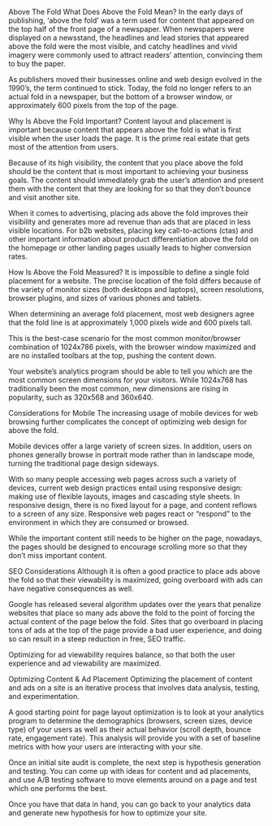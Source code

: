Above The Fold
What Does Above the Fold Mean?
In the early days of publishing, ‘above the fold’ was a term used for content that appeared on the top half of the front page of a newspaper. When newspapers were displayed on a newsstand, the headlines and lead stories that appeared above the fold were the most visible, and catchy headlines and vivid imagery were commonly used to attract readers’ attention, convincing them to buy the paper.

As publishers moved their businesses online and web design evolved in the 1990’s, the term continued to stick. Today, the fold no longer refers to an actual fold in a newspaper, but the bottom of a browser window, or approximately 600 pixels from the top of the page.

Why Is Above the Fold Important?
Content layout and placement is important because content that appears above the fold is what is first visible when the user loads the page. It is the prime real estate that gets most of the attention from users.

Because of its high visibility, the content that you place above the fold should be the content that is most important to achieving your business goals. The content should immediately grab the user’s attention and present them with the content that they are looking for so that they don’t bounce and visit another site.

When it comes to advertising, placing ads above the fold improves their visibility and generates more ad revenue than ads that are placed in less visible locations. For b2b websites, placing key call-to-actions (ctas) and other important information about product differentiation above the fold on the homepage or other landing pages usually leads to higher conversion rates.

How Is Above the Fold Measured?
It is impossible to define a single fold placement for a website. The precise location of the fold differs because of the variety of monitor sizes (both desktops and laptops), screen resolutions, browser plugins, and sizes of various phones and tablets.

When determining an average fold placement, most web designers agree that the fold line is at approximately 1,000 pixels wide and 600 pixels tall.

This is the best-case scenario for the most common monitor/browser combination of 1024x786 pixels, with the browser window maximized and are no installed toolbars at the top, pushing the content down.

Your website’s analytics program should be able to tell you which are the most common screen dimensions for your visitors. While 1024x768 has traditionally been the most common, new dimensions are rising in popularity, such as 320x568 and 360x640.

Considerations for Mobile
The increasing usage of mobile devices for web browsing further complicates the concept of optimizing web design for above the fold.

Mobile devices offer a large variety of screen sizes. In addition, users on phones generally browse in portrait mode rather than in landscape mode, turning the traditional page design sideways.

With so many people accessing web pages across such a variety of devices, current web design practices entail using responsive design: making use of flexible layouts, images and cascading style sheets. In responsive design, there is no fixed layout for a page, and content reflows to a screen of any size. Responsive web pages react or “respond” to the environment in which they are consumed or browsed.

While the important content still needs to be higher on the page, nowadays, the pages should be designed to encourage scrolling more so that they don’t miss important content.

SEO Considerations
Although it is often a good practice to place ads above the fold so that their viewability is maximized, going overboard with ads can have negative consequences as well.

Google has released several algorithm updates over the years that penalize websites that place so many ads above the fold to the point of forcing the actual content of the page below the fold. Sites that go overboard in placing tons of ads at the top of the page provide a bad user experience, and doing so can result in a steep reduction in free, SEO traffic.

Optimizing for ad viewability requires balance, so that both the user experience and ad viewability are maximized.

Optimizing Content & Ad Placement
Optimizing the placement of content and ads on a site is an iterative process that involves data analysis, testing, and experimentation.

A good starting point for page layout optimization is to look at your analytics program to determine the demographics (browsers, screen sizes, device type) of your users as well as their actual behavior (scroll depth, bounce rate, engagement rate). This analysis will provide you with a set of baseline metrics with how your users are interacting with your site.

Once an initial site audit is complete, the next step is hypothesis generation and testing. You can come up with ideas for content and ad placements, and use A/B testing software to move elements around on a page and test which one performs the best.

Once you have that data in hand, you can go back to your analytics data and generate new hypothesis for how to optimize your site.

